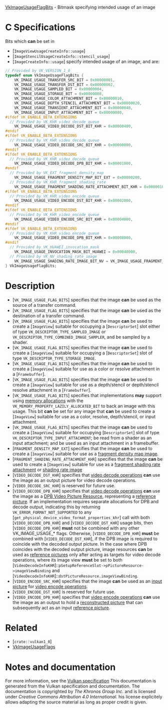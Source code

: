 [VkImageUsageFlagBits](https://www.khronos.org/registry/vulkan/specs/1.3-extensions/man/html/VkImageUsageFlagBits.html) - Bitmask specifying intended usage of an image

# C Specifications
Bits which  **can**  be set in
  * [`ImageViewUsageCreateInfo::usage`]
  * [`ImageStencilUsageCreateInfo::stencil_usage`]
  * [`ImageCreateInfo::usage`]
specify intended usage of an image, and are:
```c
// Provided by VK_VERSION_1_0
typedef enum VkImageUsageFlagBits {
    VK_IMAGE_USAGE_TRANSFER_SRC_BIT = 0x00000001,
    VK_IMAGE_USAGE_TRANSFER_DST_BIT = 0x00000002,
    VK_IMAGE_USAGE_SAMPLED_BIT = 0x00000004,
    VK_IMAGE_USAGE_STORAGE_BIT = 0x00000008,
    VK_IMAGE_USAGE_COLOR_ATTACHMENT_BIT = 0x00000010,
    VK_IMAGE_USAGE_DEPTH_STENCIL_ATTACHMENT_BIT = 0x00000020,
    VK_IMAGE_USAGE_TRANSIENT_ATTACHMENT_BIT = 0x00000040,
    VK_IMAGE_USAGE_INPUT_ATTACHMENT_BIT = 0x00000080,
#ifdef VK_ENABLE_BETA_EXTENSIONS
  // Provided by VK_KHR_video_decode_queue
    VK_IMAGE_USAGE_VIDEO_DECODE_DST_BIT_KHR = 0x00000400,
#endif
#ifdef VK_ENABLE_BETA_EXTENSIONS
  // Provided by VK_KHR_video_decode_queue
    VK_IMAGE_USAGE_VIDEO_DECODE_SRC_BIT_KHR = 0x00000800,
#endif
#ifdef VK_ENABLE_BETA_EXTENSIONS
  // Provided by VK_KHR_video_decode_queue
    VK_IMAGE_USAGE_VIDEO_DECODE_DPB_BIT_KHR = 0x00001000,
#endif
  // Provided by VK_EXT_fragment_density_map
    VK_IMAGE_USAGE_FRAGMENT_DENSITY_MAP_BIT_EXT = 0x00000200,
  // Provided by VK_KHR_fragment_shading_rate
    VK_IMAGE_USAGE_FRAGMENT_SHADING_RATE_ATTACHMENT_BIT_KHR = 0x00000100,
#ifdef VK_ENABLE_BETA_EXTENSIONS
  // Provided by VK_KHR_video_encode_queue
    VK_IMAGE_USAGE_VIDEO_ENCODE_DST_BIT_KHR = 0x00002000,
#endif
#ifdef VK_ENABLE_BETA_EXTENSIONS
  // Provided by VK_KHR_video_encode_queue
    VK_IMAGE_USAGE_VIDEO_ENCODE_SRC_BIT_KHR = 0x00004000,
#endif
#ifdef VK_ENABLE_BETA_EXTENSIONS
  // Provided by VK_KHR_video_encode_queue
    VK_IMAGE_USAGE_VIDEO_ENCODE_DPB_BIT_KHR = 0x00008000,
#endif
  // Provided by VK_HUAWEI_invocation_mask
    VK_IMAGE_USAGE_INVOCATION_MASK_BIT_HUAWEI = 0x00040000,
  // Provided by VK_NV_shading_rate_image
    VK_IMAGE_USAGE_SHADING_RATE_IMAGE_BIT_NV = VK_IMAGE_USAGE_FRAGMENT_SHADING_RATE_ATTACHMENT_BIT_KHR,
} VkImageUsageFlagBits;
```

# Description
- [`VK_IMAGE_USAGE_FLAG_BITS`] specifies that the image  **can**  be used as the source of a transfer command.
- [`VK_IMAGE_USAGE_FLAG_BITS`] specifies that the image  **can**  be used as the destination of a transfer command.
- [`VK_IMAGE_USAGE_FLAG_BITS`] specifies that the image  **can**  be used to create a [`ImageView`] suitable for occupying a [`DescriptorSet`] slot either of type `VK_DESCRIPTOR_TYPE_SAMPLED_IMAGE` or `VK_DESCRIPTOR_TYPE_COMBINED_IMAGE_SAMPLER`, and be sampled by a shader.
- [`VK_IMAGE_USAGE_FLAG_BITS`] specifies that the image  **can**  be used to create a [`ImageView`] suitable for occupying a [`DescriptorSet`] slot of type `VK_DESCRIPTOR_TYPE_STORAGE_IMAGE`.
- [`VK_IMAGE_USAGE_FLAG_BITS`] specifies that the image  **can**  be used to create a [`ImageView`] suitable for use as a color or resolve attachment in a [`Framebuffer`].
- [`VK_IMAGE_USAGE_FLAG_BITS`] specifies that the image  **can**  be used to create a [`ImageView`] suitable for use as a depth/stencil or depth/stencil resolve attachment in a [`Framebuffer`].
- [`VK_IMAGE_USAGE_FLAG_BITS`] specifies that implementations  **may**  support using [memory allocations](https://www.khronos.org/registry/vulkan/specs/1.3-extensions/html/vkspec.html#memory) with the `VK_MEMORY_PROPERTY_LAZILY_ALLOCATED_BIT` to back an image with this usage. This bit  **can**  be set for any image that  **can**  be used to create a [`ImageView`] suitable for use as a color, resolve, depth/stencil, or input attachment.
- [`VK_IMAGE_USAGE_FLAG_BITS`] specifies that the image  **can**  be used to create a [`ImageView`] suitable for occupying [`DescriptorSet`] slot of type `VK_DESCRIPTOR_TYPE_INPUT_ATTACHMENT`; be read from a shader as an input attachment; and be used as an input attachment in a framebuffer.
- [`FRAGMENT_DENSITY_MAP_EXT`] specifies that the image  **can**  be used to create a [`ImageView`] suitable for use as a [fragment density map image](https://www.khronos.org/registry/vulkan/specs/1.3-extensions/html/vkspec.html#fragmentdensitymapops).
- [`FRAGMENT_SHADING_RATE_ATTACHMENT_KHR`] specifies     that the image  **can**  be used to create a [`ImageView`] suitable for     use as a     [fragment shading rate     attachment](https://www.khronos.org/registry/vulkan/specs/1.3-extensions/html/vkspec.html#primsrast-fragment-shading-rate-attachment) or     [shading rate image](https://www.khronos.org/registry/vulkan/specs/1.3-extensions/html/vkspec.html#primsrast-shading-rate-image)
- [`VIDEO_DECODE_DST_KHR`] specifies that [video decode operations](https://www.khronos.org/registry/vulkan/specs/1.3-extensions/html/vkspec.html#video-decode-operations) **can**  use the image as an output picture for video decode operations.
- [`VIDEO_DECODE_SRC_KHR`] is reserved for future use.
- [`VIDEO_DECODE_DPB_KHR`] specifies that [video decode operations](https://www.khronos.org/registry/vulkan/specs/1.3-extensions/html/vkspec.html#video-decode-operations) **can**  use the image as a [DPB Video Picture Resource](https://www.khronos.org/registry/vulkan/specs/1.3-extensions/html/vkspec.html#video-picture-resources), representing a [reference picture](https://www.khronos.org/registry/vulkan/specs/1.3-extensions/html/vkspec.html#reference-picture). If an implementation requires separate allocations for DPB and decode output, indicating this by returning `VK_ERROR_FORMAT_NOT_SUPPORTED` to any [`get_physical_device_video_format_properties_khr`] call with both [`VIDEO_DECODE_DPB_KHR`] and [`VIDEO_DECODE_DST_KHR`] usage bits, then [`VIDEO_DECODE_DPB_KHR`] **must**  not be combined with any other VK_IMAGE_USAGE_* flags. Otherwise, [`VIDEO_DECODE_DPB_KHR`] **must**  be combined with [`VIDEO_DECODE_DST_KHR`], if the DPB image is required to coincide with the decoded output picture. In the case where DPB coincides with the decoded output picture, image resources  **can**  be used as [reference pictures](https://www.khronos.org/registry/vulkan/specs/1.3-extensions/html/vkspec.html#reference-picture) only after acting as targets for video decode operations, where its image view  **must**  be set to both [`VideoDecodeInfoKHR`]::`pSetupReferenceSlot->pPictureResource->imageViewBinding` and [`VideoDecodeInfoKHR`]::`dstPictureResource.imageViewBinding`.
- [`VIDEO_ENCODE_SRC_KHR`] specifies that the image  **can**  be used as an [input picture](https://www.khronos.org/registry/vulkan/specs/1.3-extensions/html/vkspec.html#input-encode-picture) for [video encode operations](https://www.khronos.org/registry/vulkan/specs/1.3-extensions/html/vkspec.html#video-encode-operations).
- [`VIDEO_ENCODE_DST_KHR`] is reserved for future use.
- [`VIDEO_ENCODE_DPB_KHR`] specifies that [video encode operations](https://www.khronos.org/registry/vulkan/specs/1.3-extensions/html/vkspec.html#video-encode-operations) **can**  use the image as an output to hold a [reconstructed picture](https://www.khronos.org/registry/vulkan/specs/1.3-extensions/html/vkspec.html#video-picture-resources) that can subsequently act as an input [reference picture](https://www.khronos.org/registry/vulkan/specs/1.3-extensions/html/vkspec.html#reference-picture).

# Related
- [`crate::vulkan1_0`]
- [VkImageUsageFlags]()

# Notes and documentation
For more information, see the [Vulkan specification](https://www.khronos.org/registry/vulkan/specs/1.3-extensions/html/vkspec.html)
This documentation is generated from the Vulkan specification and documentation.
The documentation is copyrighted by *The Khronos Group Inc.* and is licensed under *Creative Commons Attribution 4.0 International*.
his license explicitely allows adapting the source material as long as proper credit is given.
        